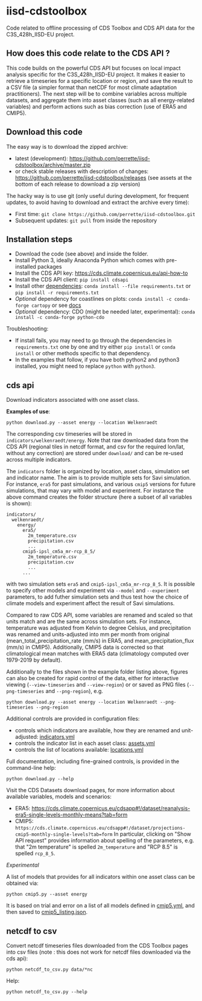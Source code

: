 # iisd-cdstoolbox

Code related to offline processing of CDS Toolbox and CDS API data for the C3S_428h_IISD-EU project.

## How does this code relate to the CDS API ?

This code builds on the powerful CDS API but focuses on local impact analysis specific for the C3S_428h_IISD-EU project. It makes it easier to retrieve a timeseries for a specific location or region, and save the result to a CSV file (a simpler format than netCDF for most climate adaptation practitioners). The next step will be to combine variables across multiple datasets, and aggregate them into asset classes (such as all energy-related variables) and perform actions such as bias correction (use of ERA5 and CMIP5).

## Download this code

The easy way is to download the zipped archive:
- latest (development): https://github.com/perrette/iisd-cdstoolbox/archive/master.zip
- or check stable releases with description of changes: https://github.com/perrette/iisd-cdstoolbox/releases (see assets at the bottom of each release to download a zip version)

The hacky way is to use git (only useful during development, for frequent updates, to avoid having to download and extract the archive every time):
- First time: `git clone https://github.com/perrette/iisd-cdstoolbox.git`
- Subsequent updates: `git pull` from inside the repository 

## Installation steps

- Download the code (see above) and inside the folder.
- Install Python 3, ideally Anaconda Python which comes with pre-installed packages
- Install the CDS API key: https://cds.climate.copernicus.eu/api-how-to
- Install the CDS API client: `pip install cdsapi`
- Install other [dependencies](requirements.txt): `conda install --file requirements.txt` or `pip install -r requirements.txt`
- _Optional_ dependency for coastlines on plots: `conda install -c conda-forge cartopy` or see [docs](https://scitools.org.uk/cartopy/docs/latest/installing.html)
- _Optional_ dependency: CDO (might be needed later, experimental): `conda install -c conda-forge python-cdo`


Troubleshooting:
- If install fails, you may need to go through the dependencies in `requirements.txt` one by one and try either `pip install` or `conda install` or other methods specific to that dependency.
- In the examples that follow, if you have both python2 and python3 installed, you might need to replace `python` with `python3`.

## cds api

Download indicators associated with one asset class.

**Examples of use**:

    python download.py --asset energy --location Welkenraedt 
    
The corresponding csv timeseries will be stored in `indicators/welkenraedt/energy`. Note that raw downloaded data from the CDS API (regional tiles in netcdf format, and csv for the required lon/lat, without any correction) are stored under `download/` and can be re-used across multiple indicators.

The `indicators` folder is organized by location, asset class, simulation set and indicator name. The aim is to provide multiple sets for Savi simulation. For instance, `era5` for past simulations, and various `cmip5` versions for future simulations, that may vary with model and experiment. For instance the above command creates the folder structure (here a subset of all variables is shown):

	indicators/
	  welkenraedt/
	    energy/
		  era5/
			2m_temperature.csv
			precipitation.csv
			...
		  cmip5-ipsl_cm5a_mr-rcp_8_5/
			2m_temperature.csv
			precipitation.csv
			...
		  ...

with two simulation sets `era5` and `cmip5-ipsl_cm5a_mr-rcp_8_5`. It is possible to specify other models and experiment via `--model`  and `--experiment` parameters, to add futher simulation sets and thus test how the choice of climate models and experiment affect the result of Savi simulations.

Compared to raw CDS API, some variables are renamed and scaled so that units match and are the same across simulation sets.
For instance, temperature was adjusted from Kelvin to degree Celsius, and precipitation was renamed and units-adjusted into mm per month from original (mean_total_precipitation_rate (mm/s) in ERA5, and mean_precipitation_flux (mm/s) in CMIP5). Additionally, CMIP5 data is corrected so that climatological mean matches with ERA5 data (climatology computed over 1979-2019 by default). 

Additionally to the files shown in the example folder listing above, figures can also be created for rapid control of the data, either for interactive viewing (`--view-timeseries` and `--view-region`) or or saved as PNG files (`--png-timeseries` and `--png-region`), e.g.

	python download.py --asset energy --location Welkenraedt --png-timeseries --png-region

Additional controls are provided in configuration files:
- controls which indicators are available, how they are renamed and unit-adjusted: [indicators.yml](indicators.yml)
- controls the indicator list in each asset class: [assets.yml](assets.yml)
- controls the list of locations available: [locations.yml](locations.yml)

Full documentation, including fine-grained controls, is provided in the command-line help:

    python download.py --help


Visit the CDS Datasets download pages, for more information about available variables, models and scenarios:
- ERA5: https://cds.climate.copernicus.eu/cdsapp#!/dataset/reanalysis-era5-single-levels-monthly-means?tab=form
- CMIP5: `https://cds.climate.copernicus.eu/cdsapp#!/dataset/projections-cmip5-monthly-single-levels?tab=form`
In particular, clicking on "Show API request" provides information about spelling of the parameters, e.g. that "2m temperature" is spelled `2m_temperature` and "RCP 8.5" is spelled `rcp_8_5`.

*Experimental*

A list of models that provides for all indicators within one asset class can be obtained via:

	python cmip5.py --asset energy

It is based on trial and error on a list of all models defined in [cmip5.yml](cmip5.yml), and then saved to [cmip5_listing.json](cmip5_listing.json).


## netcdf to csv

Convert netcdf timeseries files downloaded from the CDS Toolbox pages into csv files (note : this does not work for netcdf files downloaded via the cds api):

    python netcdf_to_csv.py data/*nc

Help:

    python netcdf_to_csv.py --help
